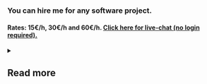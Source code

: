 ### You can hire me for any software project.
#### Rates: 15€/h, 30€/h and 60€/h. [Click here for live-chat (no login required).](https://autoplug.one/chat)

<details>
<summary><h2>Read more</h2></summary>

### I am offering...
- software development of any kind.
- code reviews.
- bug fixes and/or enhancements on existing projects.


### My strong suits are...
- Java (cross-platform server/desktop/mobile/website development)
- C/C++ (native application development)
- SQL (database design, development, and management)
- JavaScript, HTML, CSS (static/dynamic website development)
- Electron, TypeScript, Vue, React (cross-platform desktop/web app development)


### About me
My name is A. Ruben Kandel, I started coding in 2019, thus got 6 years of coding experience (currently getting my bachelor's in computer science)
and can speak English, German, Portuguese, Türkish, and French.

You can view what I am working on right now in my [TODO-List](https://github.com/Osiris-Team/Osiris-Team/issues/4)
and checkout larger projects on the [Roadmap](https://github.com/users/Osiris-Team/projects/1/views/1).


### Technologies used
- IDEs: IntelliJ IDE, CLion, Eclipse, Visual Studio Code, Visual Studio, Android Studio, Unity, UnrealEngine.
- Software: Windows, Linux, Ubuntu, CentOS, Office (Word, Excel, PowerPoint etc.), git, GitHub,
GitHub Workflow/Action, GitLab, Docker, JIRA, Slack, MySQL, MariaDB, PostgreSQL.
- Libraries & Frameworks: Vaadin, Hilla, Spring-Boot, Tomcat, React, Angular, Bootstrap, Vue.js,
Node.js, Electron, Java AWT/Swing/FX, REST APIs, Swagger/OpenAPI, Webhooks, HTTP, Android API,
LibGDX, Maven, Gradle.


### Rates
- [Basic rate: 15€ per hour](https://github.com/Osiris-Team/Osiris-Team/blob/main/dev_contract.md#basic-rate-15-per-hour)
- [Pro rate: 30€ per hour](https://github.com/Osiris-Team/Osiris-Team/blob/main/dev_contract.md#pro-rate-30-per-hour)
- [Expert rate: 60€ per hour](https://github.com/Osiris-Team/Osiris-Team/blob/main/dev_contract.md#pro-rate-60-per-hour)

[Full Contract for development on software projects](https://github.com/Osiris-Team/Osiris-Team/blob/main/dev_contract.md)


### Contact
- E-Mail: osiris_support@proton.me
- Live-Chat (Discord): ak_osiris
- Live-Chat (no login): https://autoplug.one/chat

### Why hire me?
![Anurag's GitHub stats](https://github-readme-stats.vercel.app/api?username=Osiris-Team\&rank_icon=percentile)

You will benefit from cost efficiency, flexibility, specialized skills, and reduced overhead costs.

### Projects
You can view a list of my most successful Open-Source projects [here](https://github.com/Osiris-Team?tab=repositories&q=&type=&language=&sort=stargazers),
and below you can find some curated projects that give you a good overview of my strengths:

#### AutoPlug-Web and Client
AutoPlug is my largest personal and monetized project. Its goal is to simplify/automate maintenance tasks of server admins.
This is accomplished mainly by the AutoPlug-Client. Developing it taught me a lot about Java in general, Server-Client communication, the TCP protocol, REST-APIs, web-scraping, JSON,
and even made me consider very interesting alternatives like [Netty](https://netty.io/), which finally was not implemented due to the release of Virtual-Threads and the comparatively simpler Java Sockets-API. This is what it looks like when running some tasks (outdated):

<div>
    <img src="https://github.com/Osiris-Team/AutoPlug-Client/blob/master/docs/tasks.gif?raw=true"></img>
</div>

AutoPlug-Web which can be accessed at [autoplug.one](https://autoplug.one/), is more of a centralized admin panel to manage servers
and collaborate with server staff easily.
It communicates with the AutoPlug-Client and is responsible for critical/sensitive operations like showing/adding/updating/removing files based on user permissions
and providing access to terminals. This requires a high level of security and trust from its users, which is given by using a backend and security focused framework
called [Vaadin](https://vaadin.com/). Developing this part of the software taught me about handling the complexity of larger applications, webservers in general, SSL,
HTML/CSS/JavaScript, payment systems like PayPal/Stripe integrated via my [PayHook](https://github.com/Osiris-Team/PayHook) library, SQL databases and code generation with my [jSQL-Gen](https://github.com/Osiris-Team/jSQL-Gen) tool. The File-Manager looks like this (outdated):

<div align="center">
    <img src="https://github.com/Osiris-Team/AutoPlug-Client/blob/master/docs/file-manager.gif?raw=true"></img>
</div>

#### Desku
[Desku](https://github.com/Osiris-Team/Desku) is a low-code, developer-first Java framework with UI components, for developing cross-platform desktop, web, android/ios apps in one codebase.
I like the Java language, however its GUI libraries feel outdated and something like this doesn't really exist, thus this project. Under the hood it's based on Webviews, meaning it uses HTML/CSS/JS to
display the frontend, which theoretically makes it compatible with all frontend frameworks out there. The focus here is to provide a developer-friendly, simple API and
handle the more complex things in Desku. This project expanded my knowledge of webserver internals and made me discover some annoyances of the Java language
(which you can find over at [my-jsrs](https://github.com/Osiris-Team/my-jsrs)).

<div align="center">
    <img src="https://github.com/Osiris-Team/Desku/blob/main/docs/img.png?raw=true"></img>
</div>

#### Android Apps
I worked on multiple Open-Source Android apps like [OpenLauncher](https://github.com/Osiris-Team/openlauncher),
[Simple-Calendar](https://github.com/Osiris-Team/Simple-Calendar), 
[Notally](https://github.com/Osiris-Team/Notally),
[VinylMusicPlayer](https://github.com/Osiris-Team/VinylMusicPlayer), etc. where I fixed bugs and implemented new features for clients.
This taught me how to interact with existing code, fight the need of changing everything and focus on adding the requested changes only.
I also achieved a basic understanding of the Android API and the Kotlin language, plus these projects also made me better at debugging/navigating 
other developers code.

<div align="center">
    <img src="https://lh3.googleusercontent.com/LYUDWiiqyTSiwzbPsJnYhfTzA3kUAoYgRy_1mpKTZOuLtpaMTaNdPKm8Xesm5mxA_zUSIGy6RO4PxhUnIDgTgbmroxgVpudnc0XKWW0cByZXppI2WGo"></img>
</div>


<details>
<summary>View general arguments for/against freelancers</summary>

1. **Cost Efficiency:** Freelancers are often more cost-effective because you don't have to provide them with benefits like health insurance, paid time off, or retirement contributions. You also don't have to pay payroll taxes for freelancers.

2. **Flexibility:** You can hire me for specific tasks and change that list whenever you want. This flexibility can be especially beneficial for businesses with fluctuating workloads.

3. **Specialized Skills:** Freelancers often bring specialized skills and expertise to the table. You can find experts in various fields without committing to long-term employment. Freelancers can work from anywhere in the world, giving you access to a broader talent pool and potentially lowering labor costs.

4. **Reduced Overhead Costs:** You don't need to provide freelancers with office space, equipment, or supplies, which can reduce your overhead costs.

**Common Negative Biases Against Freelancers:**

1. **Limited Control:** Freelancers work independently, so you have less control over their work hours, methods, and processes. This can be a disadvantage for projects that require close supervision.
    - There are minimum guaranteed work hours per week depending on your rate and you can specify the methods and processes if you want.

1. **Lack of Loyalty:** Freelancers may not be as invested in your company's success as regular employees. They might prioritize other clients or projects over yours.
    - I have a fixed hourly rate that I am satisfied with and that I think is fair. Clients with the same rate have equal priority.

1. **Communication Challenges:** Managing remote freelancers can be challenging, especially if they are in different time zones or speak different languages. Effective communication is crucial.
    - I speak multiple languages and there are multiple ways of communication depending on the selected rate.
</details>


### Typical workflow
- The initial consulting is free. Please try to be as specific and clear as possible. I will answer all your questions and explain why something can/can't be done. 1 free online meeting of 15 minutes is possible.
- You will get updates regarding the progress, after every 8 hours of work.
- The code will be uploaded to GitHub under a private repository where only you and I have access. This allows us to track all code changes.
- I will work on something until it is finished, or your budget limit is hit, thus tell me your preferred and max budgets. 

</details>

